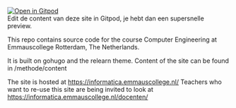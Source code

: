 [![Open in Gitpod](https://gitpod.io/button/open-in-gitpod.svg)](https://gitpod.io/#https://github.com/emmauscollege/emmauscollege.github.io)<br>
Edit de content van deze site in Gitpod, je hebt dan een supersnelle preview.

This repo contains source code for the course Computer Engineering at Emmauscollege Rotterdam, The Netherlands.

It is built on gohugo and the relearn theme.
Content of the site can be found in /methode/content

The site is hosted at https://informatica.emmauscollege.nl/
Teachers who want to re-use this site are being invited to look at https://informatica.emmauscollege.nl/docenten/